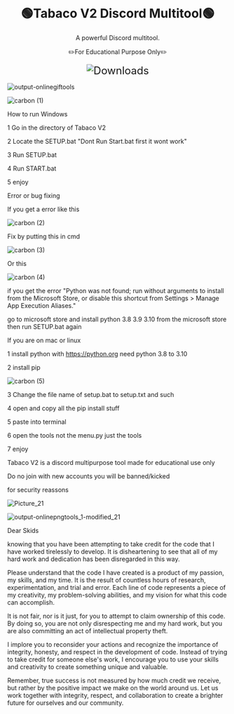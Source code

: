 <div align="center">
  <h1>🟢Tabaco V2 Discord Multitool🟢</h1>
  <p>A powerful Discord multitool.</p>
  <p>✏️For Educational Purpose Only✏️</p>
  <img src="https://img.shields.io/badge/dynamic/json?color=limegreen&labelColor=black&label=Downloads&query=$[0].assets[0].download_count&suffix=%20total&url=https://api.github.com/repos/GoobGub/Tabaco-V2-Discord-Multitool/releases" alt="Downloads" style="max-width: 100%; font-size: 24px;">
</div>



![output-onlinegiftools](https://user-images.githubusercontent.com/129594730/231024879-abf1939a-03ad-4dae-ac00-da2e97eb9528.gif)





![carbon (1)](https://user-images.githubusercontent.com/111347467/230566365-bf9d61f0-edab-4e77-81f5-d00538265ca7.png)

How to run Windows

1 Go in the directory of Tabaco V2

2 Locate the SETUP.bat "Dont Run Start.bat first it wont work"

3 Run SETUP.bat

4 Run START.bat

5 enjoy 

Error or bug fixing

If you get a error like this


![carbon (2)](https://user-images.githubusercontent.com/111347467/230567488-2ec726ce-21c5-4f65-a2f4-df19d3a543ed.png)

Fix by putting this in cmd

![carbon (3)](https://user-images.githubusercontent.com/111347467/230567611-7030cc99-5db9-46d2-b984-ed0a078120a3.png)

Or this

![carbon (4)](https://user-images.githubusercontent.com/111347467/230567667-539c8e5e-e698-43d8-a917-1a4e0a4204ad.png)

if you get the error "Python was not found; run without arguments to install from the Microsoft Store, or disable this shortcut from Settings > Manage App Execution Aliases."

go to microsoft store and install python 3.8 3.9 3.10 from the microsoft store then run SETUP.bat again

If you are on mac or linux 


1 install python with https://python.org need python 3.8 to 3.10

2 install pip 

![carbon (5)](https://user-images.githubusercontent.com/111347467/230568632-09f7dc7f-763e-4f84-a07c-3651ce13592a.png)

3 Change the file name of setup.bat to setup.txt and such

4 open and copy all the pip install stuff

5 paste into terminal

6 open the tools not the menu.py just the tools 

7 enjoy






Tabaco V2 is a discord multipurpose tool made for educational use only 




Do no join with new accounts you will be banned/kicked

for security reassons

![Picture_21](https://user-images.githubusercontent.com/111347467/230570995-c0c534b5-900b-4711-bccf-e7919762d09c.png)






![output-onlinepngtools_1-modified_21](https://user-images.githubusercontent.com/111347467/230570471-41fb684f-c4b4-4ff4-b713-0072d3a841d3.png)



Dear Skids 

knowing that you have been attempting to take credit for the code that I have worked tirelessly to develop. It is disheartening to see that all of my hard work and dedication has been disregarded in this way.

Please understand that the code I have created is a product of my passion, my skills, and my time. It is the result of countless hours of research, experimentation, and trial and error. Each line of code represents a piece of my creativity, my problem-solving abilities, and my vision for what this code can accomplish.

It is not fair, nor is it just, for you to attempt to claim ownership of this code. By doing so, you are not only disrespecting me and my hard work, but you are also committing an act of intellectual property theft.

I implore you to reconsider your actions and recognize the importance of integrity, honesty, and respect in the development of code. Instead of trying to take credit for someone else's work, I encourage you to use your skills and creativity to create something unique and valuable.

Remember, true success is not measured by how much credit we receive, but rather by the positive impact we make on the world around us. Let us work together with integrity, respect, and collaboration to create a brighter future for ourselves and our community.
